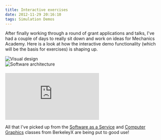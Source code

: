 ```yaml
---
title: Interactive exercises
date: 2012-11-29 20:16:10
tags: Simulation Demos
---
```


After finally working through a round of grant applications and talks,
I've had a couple of days to really sit down and work on ideas for
Mechanics Academy. Here is a look at how the interactive demo
functionality (which will be the basis for exercises) is shaping up.

<div class="row-fluid" style="margin-bottom:20px;">
  <div class="span6">
    <img src="/img/blog/visual-design.jpg" alt="Visual design" class="img-polaroid">
  </div>
  <div class="span6">
    <img src="/img/blog/software-architecture.jpg" alt="Software architecture" class="img-polaroid">
  </div>
</div>

<div class="flex-video widescreen"><iframe src="http://www.youtube.com/embed/7CpfQqsdYPE" frameborder="0"> </iframe></div>

All that I've picked up from the [Software as a
Service](https://www.edx.org/courses/BerkeleyX/CS169.1x/2012_Fall/about)
and [Computer
Graphics](https://www.edx.org/courses/BerkeleyX/CS184.1x/2012_Fall/about)
classes from BerkeleyX are being put to good use!
